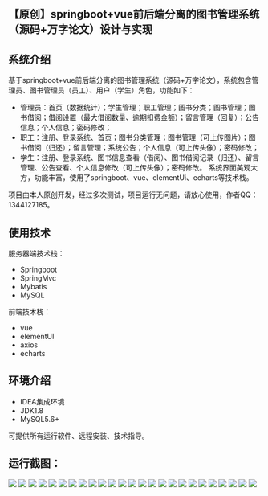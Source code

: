 ## 【原创】springboot+vue前后端分离的图书管理系统（源码+万字论文）设计与实现

## 系统介绍

基于springboot+vue前后端分离的图书管理系统（源码+万字论文），系统包含管理员、图书管理员（员工）、用户（学生）角色，功能如下：
- 管理员：首页（数据统计）；学生管理；职工管理；图书分类；图书管理；图书借阅；借阅设置（最大借阅数量、逾期扣费金额）；留言管理（回复）；公告信息；个人信息；密码修改；
- 职工：注册、登录系统、首页；图书分类管理；图书管理（可上传图片）；图书借阅（归还）；留言管理；系统公告；个人信息（可上传头像）；密码修改；
- 学生：注册、登录系统、图书信息查看（借阅）、图书借阅记录（归还）、留言管理、公告查看、个人信息修改（可上传头像）；密码修改。
系统界面美观大方，功能丰富，使用了springboot、vue、elementUi、echarts等技术栈。

项目由本人原创开发，经过多次测试，项目运行无问题，请放心使用，作者QQ：1344127185。

## 使用技术

服务器端技术栈：

- Springboot
- SpringMvc
- Mybatis
- MySQL

前端技术栈：

- vue
- elementUI
- axios
- echarts

## 环境介绍

- IDEA集成环境
- JDK1.8
- MySQL5.6+

可提供所有运行软件、远程安装、技术指导。

## 运行截图：
![](https://github.com/itcoderyhl/book-manage-server/blob/main/images/1.png)
![](https://github.com/itcoderyhl/book-manage-server/blob/main/images/2.png)
![](https://github.com/itcoderyhl/book-manage-server/blob/main/images/3.png)
![](https://github.com/itcoderyhl/book-manage-server/blob/main/images/4.png)
![](https://github.com/itcoderyhl/book-manage-server/blob/main/images/5.png)
![](https://github.com/itcoderyhl/book-manage-server/blob/main/images/6.png)
![](https://github.com/itcoderyhl/book-manage-server/blob/main/images/7.png)
![](https://github.com/itcoderyhl/book-manage-server/blob/main/images/8.png)
![](https://github.com/itcoderyhl/book-manage-server/blob/main/images/9.png)
![](https://github.com/itcoderyhl/book-manage-server/blob/main/images/10.png)
![](https://github.com/itcoderyhl/book-manage-server/blob/main/images/11.png)
![](https://github.com/itcoderyhl/book-manage-server/blob/main/images/12.png)
![](https://github.com/itcoderyhl/book-manage-server/blob/main/images/13.png)
![](https://github.com/itcoderyhl/book-manage-server/blob/main/images/14.png)
![](https://github.com/itcoderyhl/book-manage-server/blob/main/images/15.png)
![](https://github.com/itcoderyhl/book-manage-server/blob/main/images/16.png)
![](https://github.com/itcoderyhl/book-manage-server/blob/main/images/17.png)
![](https://github.com/itcoderyhl/book-manage-server/blob/main/images/18.png)
![](https://github.com/itcoderyhl/book-manage-server/blob/main/images/19.png)
![](https://github.com/itcoderyhl/book-manage-server/blob/main/images/20.png)
![](https://github.com/itcoderyhl/book-manage-server/blob/main/images/21.png)
![](https://github.com/itcoderyhl/book-manage-server/blob/main/images/22.png)
![](https://github.com/itcoderyhl/book-manage-server/blob/main/images/23.png)
![](https://github.com/itcoderyhl/book-manage-server/blob/main/images/24.png)
![](https://github.com/itcoderyhl/book-manage-server/blob/main/images/25.png)
